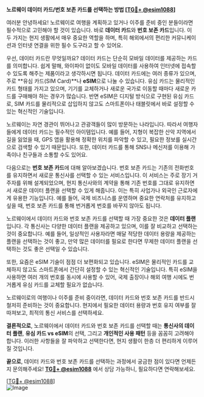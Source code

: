 **노르웨이 데이터 카드/번호 보존 카드를 선택하는 방법 [[TG💪+ @esim1088](https://t.me/s/esim1088)]**

여러분 안녕하세요! 노르웨이로 여행을 계획하고 있거나 이주를 준비 중인 분들이라면 필수적으로 고민해야 할 것이 있습니다. 바로 **데이터 카드**와 **번호 보존 카드**입니다. 이 두 가지는 현지 생활에서 매우 중요한 역할을 하며, 특히 해외에서의 편리한 커뮤니케이션과 인터넷 연결을 위한 필수 도구라고 할 수 있어요.

우선, 데이터 카드란 무엇일까요? 데이터 카드는 단순히 모바일 데이터를 제공하는 카드를 의미합니다. 쉽게 말해, 와이파이 없이도 모바일 데이터를 사용하여 인터넷에 접속할 수 있도록 해주는 제품이라고 생각하시면 됩니다. 데이터 카드에는 여러 종류가 있으며, 주로 **유심 카드(SIM Card)**나 **eSIM**으로 나눌 수 있습니다. 유심 카드는 물리적인 카드 형태를 가지고 있으며, 기기를 교체하거나 새로운 국가로 이동할 때마다 새로운 카드를 구매해야 하는 경우가 많습니다. 반면 eSIM은 디지털 방식으로 구현된 유심 카드로, SIM 카드를 물리적으로 삽입하지 않고도 스마트폰이나 태블릿에서 바로 설정할 수 있는 혁신적인 기술입니다.

노르웨이는 자연 경관이 뛰어나고 관광객들이 많이 방문하는 나라입니다. 따라서 여행자들에게 데이터 카드는 필수적인 아이템입니다. 예를 들어, 지형이 복잡한 산악 지역에서 길을 잃었을 때, GPS 앱을 활용해 정확한 위치를 파악할 수 있고, 필요한 정보를 실시간으로 검색할 수 있기 때문입니다. 또한, 데이터 카드를 통해 SNS나 메신저를 이용해 가족이나 친구들과 소통할 수도 있어요.

다음으로는 **번호 보존 카드**에 대해 알아보겠습니다. 번호 보존 카드는 기존의 전화번호를 유지하면서 새로운 통신사를 선택할 수 있는 서비스입니다. 이 서비스는 주로 장기 거주자를 위해 설계되었으며, 현지 통신사와의 계약을 통해 기존 번호를 그대로 유지하면서 새로운 데이터 플랜을 선택할 수 있게 해줍니다. 이는 특히 사업가나 외국인 근로자에게 유용한 기능입니다. 예를 들어, 국제 비즈니스를 운영하며 중요한 연락처를 유지하고 싶을 때, 번호 보존 카드를 통해 번거롭게 번호를 바꾸지 않아도 됩니다.

노르웨이에서 데이터 카드와 번호 보존 카드를 선택할 때 가장 중요한 것은 **데이터 플랜**입니다. 각 통신사는 다양한 데이터 플랜을 제공하고 있으며, 이를 잘 비교하고 선택하는 것이 중요합니다. 예를 들어, 일상적인 사용자라면 매달 적당한 데이터 용량을 제공하는 플랜을 선택하는 것이 좋고, 만약 많은 데이터를 필요로 한다면 무제한 데이터 플랜을 선택하는 것도 좋은 선택일 수 있습니다.

또한, 요즘은 eSIM 기술이 점점 더 보편화되고 있습니다. eSIM은 물리적인 카드를 교체하지 않고도 스마트폰에서 간단히 설정할 수 있는 혁신적인 기술입니다. 특히 eSIM을 사용하면 여러 개의 번호를 동시에 사용할 수 있어, 국제 출장이나 해외 여행 시에도 번거롭게 유심 카드를 교체할 필요가 없습니다.

노르웨이로의 여행이나 이주를 준비 중이라면, 데이터 카드와 번호 보존 카드를 반드시 철저히 준비하는 것이 중요합니다. 현지에서 필요한 데이터 용량과 번호 유지 여부를 잘 따져보고, 최적의 통신 서비스를 선택하세요.

**결론적으로**, 노르웨이에서 데이터 카드와 번호 보존 카드를 선택할 때는 **통신사의 데이터 플랜**, **유심 카드 vs eSIM**의 선택, 그리고 **개인적인 사용 패턴** 등을 꼼꼼히 고려해야 합니다. 이러한 사항들을 잘 파악하고 선택한다면, 현지 생활이 한층 더 편리하게 이루어질 것입니다.

**끝으로**, 데이터 카드와 번호 보존 카드를 선택하는 과정에서 궁금한 점이 있다면 언제든지 문의해주세요! **[TG💪+ @esim1088](https://t.me/s/esim1088)** 에서 상담 가능하니, 필요하다면 연락해보세요.

[[TG💪+ @esim1088](https://t.me/s/esim1088)]  
![Image](https://i.postimg.cc/Y0z9fWf4/image.png)